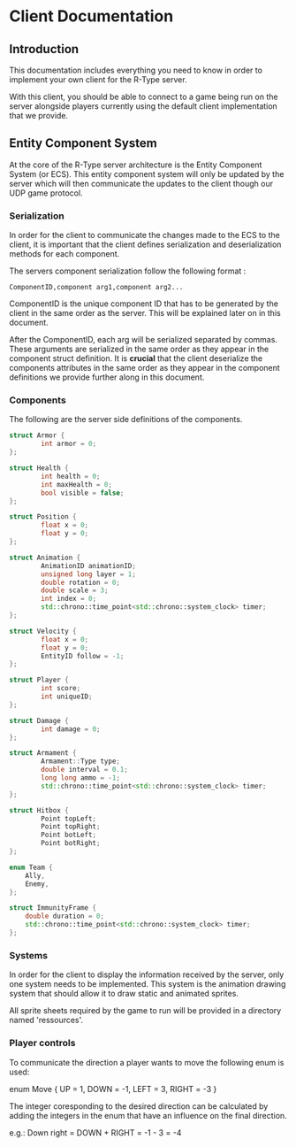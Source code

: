 # Client Documentation

## Introduction

This documentation includes everything you need to know in order to implement your own client for the R-Type server.

With this client, you should be able to connect to a game being run on the server alongside players currently using the default client implementation that we provide.

## Entity Component System

At the core of the R-Type server architecture is the Entity Component System (or ECS). This entity component system will only be updated by the server which will then communicate the updates to the client though our UDP game protocol.

### Serialization

In order for the client to communicate the changes made to the ECS to the client, it is important that the client defines serialization and deserialization methods for each component.

The servers component serialization follow the following format :

`ComponentID,component arg1,component arg2...`

ComponentID is the unique component ID that has to be generated by the client in the same order as the server. This will be explained later on in this document.

After the ComponentID, each arg will be serialized separated by commas. These arguments are serialized in the same order as they appear in the component struct definition. It is **crucial** that the client deserialize the components attributes in the same order as they appear in the component definitions we provide further along in this document.

### Components

The following are the server side definitions of the components.

```c++
struct Armor {
        int armor = 0;
};

struct Health {
        int health = 0;
        int maxHealth = 0;
        bool visible = false;
};

struct Position {
        float x = 0;
        float y = 0;
};

struct Animation {
        AnimationID animationID;
        unsigned long layer = 1;
        double rotation = 0;
        double scale = 3;
        int index = 0;
        std::chrono::time_point<std::chrono::system_clock> timer;
};

struct Velocity {
        float x = 0;
        float y = 0;
        EntityID follow = -1;
};

struct Player {
        int score;
        int uniqueID;
};

struct Damage {
        int damage = 0;
};

struct Armament {
        Armament::Type type;
        double interval = 0.1;
        long long ammo = -1;
        std::chrono::time_point<std::chrono::system_clock> timer;
};

struct Hitbox {
        Point topLeft;
        Point topRight;
        Point botLeft;
        Point botRight;
};

enum Team {
    Ally,
    Enemy,
};

struct ImmunityFrame {
    double duration = 0;
    std::chrono::time_point<std::chrono::system_clock> timer;
};
```

### Systems

In order for the client to display the information received by the server, only one system needs to be implemented. This system is the animation drawing system that should allow it to draw static and animated sprites.

All sprite sheets required by the game to run will be provided in a directory named 'ressources'.

### Player controls

To communicate the direction a player wants to move the following enum is used:

enum Move { UP = 1, DOWN = -1, LEFT = 3, RIGHT = -3 }

The integer coresponding to the desired direction can be calculated by adding the integers in the enum that have an influence on the final direction.

e.g.:
Down right = DOWN + RIGHT = -1 - 3 = -4